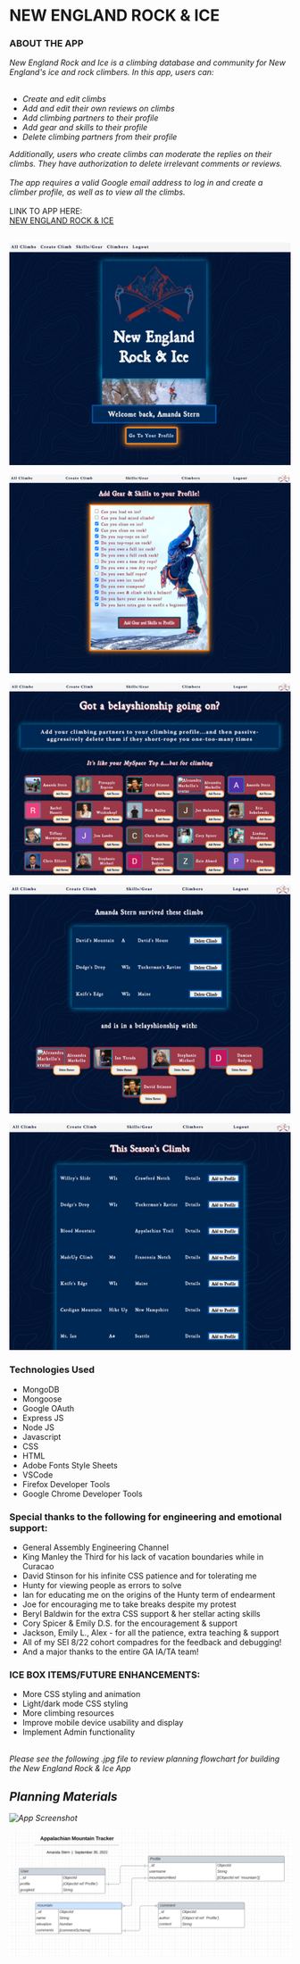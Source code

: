 <h1>NEW ENGLAND ROCK & ICE</h1>

<h3>ABOUT THE APP</h3>

<i>
New England Rock and Ice is a climbing database and community for New England's ice and rock climbers. In this app, users can:
<br>
<br>
<ul>
<li>Create and edit climbs</li>
<li>Add and edit their own reviews on climbs</li> 
<li>Add climbing partners to their profile</li>
<li>Add gear and skills to their profile</li>
<li>Delete climbing partners from their profile</li>
</ul>
Additionally, users who create climbs can moderate the replies on their climbs. They have authorization to delete irrelevant comments or reviews. 
<br>
<br>
The app requires a valid Google email address to log in and create a climber profile, as well as to view all the climbs.</i>
<br>
<br>
LINK TO APP HERE:
<br>
<a href="https://appalachian-mtns.fly.dev/">NEW ENGLAND ROCK & ICE</a>
<br>
<br>

![App Screenshot](./public/media/screenshot4.jpg)
<br>

![App Screenshot](./public/media/screenshot1.jpg)
<br>

![App Screenshot](./public/media/screenshot2.jpg)
<br>

![App Screenshot](./public/media/screenshot3.jpg)
<br>

![App Screenshot](./public/media/screenshot5.jpg)
<br>

<h3>Technologies Used</h3>
<ul>
  <li>MongoDB</li>
  <li>Mongoose</li>
  <li>Google OAuth</li>
  <li>Express JS</li>
  <li>Node JS</li>
  <li>Javascript</li>
  <li>CSS</li>
  <li>HTML</li>
  <li>Adobe Fonts Style Sheets</li>
  <li>VSCode</li>
  <li>Firefox Developer Tools</li>
  <li>Google Chrome Developer Tools</li>
</ul>
<h3>Special thanks to the following for engineering and emotional support:</h3>
<ul>
  <li>General Assembly Engineering Channel</li>
  <li>King Manley the Third for his lack of vacation boundaries while in Curacao</li>
  <li>David Stinson for his infinite CSS patience and for tolerating me </li>
  <li>Hunty for viewing people as errors to solve</li>
  <li>Ian for educating me on the origins of the Hunty term of endearment</li>
  <li>Joe for encouraging me to take breaks despite my protest</li>
  <li>Beryl Baldwin for the extra CSS support & her stellar acting skills</li>
  <li>Cory Spicer & Emily D.S. for the encouragement & support</li>
  <li>Jackson, Emily L., Alex - for all the patience, extra teaching & support</li>
  <li>All of my SEI 8/22 cohort compadres for the feedback and debugging!</li>
  <li>And a major thanks to the entire GA IA/TA team!</li>
</ul>
<h3>ICE BOX ITEMS/FUTURE ENHANCEMENTS:</h3>
<ul>
  <li>More CSS styling and animation</li>
  <li>Light/dark mode CSS styling</li>
  <li>More climbing resources</li>
  <li>Improve mobile device usability and display</li>
  <li>Implement Admin functionality</li>
</ul>
<br>
<i>Please see the following .jpg file to review planning flowchart for building the New England Rock & Ice App

<h2>Planning Materials</h2>

![App Screenshot](./public/media/trello.jpg)
<br>

![App Screenshot](./public/media/ERD_AppMtns.png)
<br>